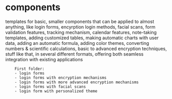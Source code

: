 # components
templates for basic, smaller components that can be applied to almost anything, like login forms, encyrption login methods, facial scans, form validation features, tracking mechanism, calendar features, note-taking templates, adding customized tables, making automatic charts with user data, adding an automatic formula, adding color themes, converting numbers & scientific calculations, basic to advanced encryption techniques, stuff like that, in several different formats, offering both seamless integration with existing applications


        First folder:
        - login forms
        - login forms with encryption mechanisms
        - login forms with more advanced encryption mechanisms
        - login forms with facial scans
        - login form with personalized theme 
